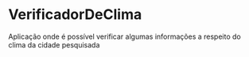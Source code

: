 # VerificadorDeClima
 Aplicação onde é possível verificar algumas informações a respeito do clima da cidade pesquisada
